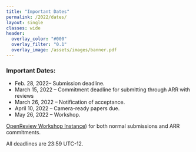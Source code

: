 ```yaml
---
title: "Important Dates"
permalink: /2022/dates/
layout: single
classes: wide
header:
  overlay_color: "#000"
  overlay_filter: "0.1"
  overlay_image: /assets/images/banner.pdf
---
```


### Important Dates:

* Feb. 28, 2022– Submission deadline.
* March 15, 2022 – Commitment deadline for submitting through ARR with reviews
* March 26, 2022 – Notification of acceptance.
* April 10, 2022 – Camera-ready papers due.
* May 26, 2022 – Workshop.

[OpenReview Workshop Instance](https://openreview.net/group?id=aclweb.org/ACL/2022/Workshop/WASSA)) for both normal submissions and ARR commitments.


All deadlines are 23:59 UTC-12.
